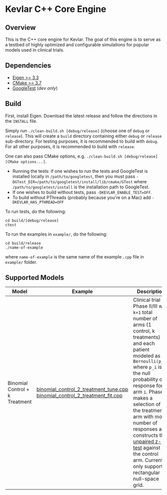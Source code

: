 # Kevlar C++ Core Engine

## Overview

This is the C++ core engine for Kevlar.
The goal of this engine is to serve as a testbed of highly optimized 
and configurable simulations for popular models used in clinical trials.

## Dependencies

- [Eigen >= 3.3](https://eigen.tuxfamily.org/index.php?title=Main_Page)
- [CMake >= 3.7](https://cmake.org/)
- [GoogleTest](https://github.com/google/googletest) (_dev only_)

## Build

First, install Eigen. Download the latest release and follow the directions in the `INSTALL` file.
 
Simply run `./clean-build.sh [debug/release]` (choose one of `debug` or `release`).
This will create a `build` directory containing either `debug` or `release` sub-directory.
For testing purposes, it is recommended to build with `debug`.
For all other purposes, it is recommended to build with `release`.

One can also pass CMake options, e.g. `./clean-build.sh [debug/release] [CMake options...]`.
* Running the tests: if one wishes to run the tests and GoogleTest is installed
  locally in `/path/to/googletest`, then you must pass
  `-DGTest_DIR=/path/to/googletest/install/lib/cmake/GTest` where
  `/path/to/googletest/install` is the installation path to GoogleTest.
* If one wishes to build without tests, pass `-DKEVLAR_ENABLE_TEST=OFF`.
* To build without PThreads (probably because you're on a Mac) add `-DKEVLAR_HAS_PTHREAD=OFF`

To run tests, do the following:
```
cd build/[debug/release]
ctest
```

To run the examples in `example/`, do the following:
```
cd build/release
./name-of-example
```
where `name-of-example` is the same name of the example `.cpp` file in `example/` folder.

## Supported Models

| Model | Example | Description |
| ----- | ------- | ----------- |
| Binomial Control + k Treatment | [binomial_control_2_treatment_tune.cpp](example/binomial_control_2_treatment_tune.cpp) [binomial_control_2_treatment_fit.cpp](example/binomial_control_2_treatment_fit.cpp) | Clinical trial Phase II/III with `k+1` total number of arms (1 control, k treatments) and each patient modeled as a `Bernoulli(p_i)` where `p_i` is the null probability of response for arm `i`. Phase II makes a selection of the treatment arm with most number of responses and constructs the [unpaired z-test](https://en.wikipedia.org/wiki/Paired_difference_test#Power_of_the_paired_Z-test) against the control arm. Currently only supports rectangular null-space grid. |
